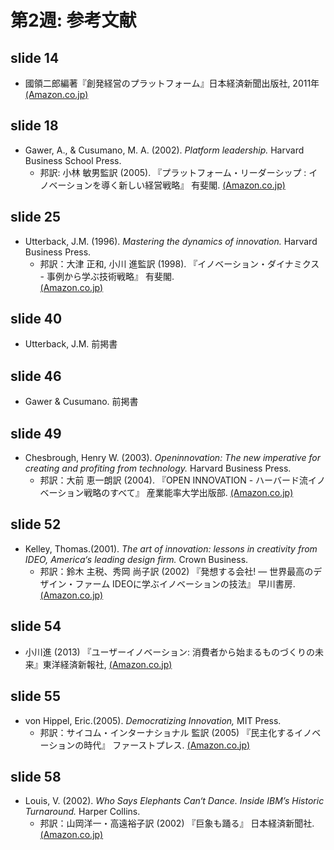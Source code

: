 # 第2週: 参考文献
## slide 14
- 國領二郎編著『創発経営のプラットフォーム』日本経済新聞出版社, 2011年[(Amazon.co.jp)](http://www.amazon.co.jp/dp/4532134137)

## slide 18
- Gawer, A., & Cusumano, M. A. (2002). _Platform leadership._ Harvard Business School Press.
  - 邦訳: 小林 敏男監訳 (2005). 『プラットフォーム・リーダーシップ : イノベーションを導く新しい経営戦略』 有斐閣.
[(Amazon.co.jp)](http://www.amazon.co.jp/dp/4641162328)

## slide 25
- Utterback, J.M. (1996). _Mastering the dynamics of innovation._ Harvard Business Press. 
  - 邦訳：大津 正和, 小川 進監訳 (1998). 『イノベーション・ダイナミクス - 事例から学ぶ技術戦略』 有斐閣.          
  [(Amazon.co.jp)](http://www.amazon.co.jp/dp/4641160430)

## slide 40
- Utterback, J.M. 前掲書

## slide 46
- Gawer & Cusumano. 前掲書

## slide 49
- Chesbrough, Henry W. (2003). _Openinnovation: The new imperative for creating and profiting from technology._ Harvard Business Press.
  - 邦訳：大前 恵一朗訳 (2004). 『OPEN INNOVATION - ハーバード流イノベーション戦略のすべて』 産業能率大学出版部.
   [(Amazon.co.jp)](http://www.amazon.co.jp/dp/4382055431)

## slide 52
- Kelley, Thomas.(2001). _The art of innovation: lessons in creativity from IDEO, America‘s leading design firm._ Crown Business.
  - 邦訳：鈴木 主税、秀岡 尚子訳 (2002) 『発想する会社! ― 世界最高のデザイン・ファーム IDEOに学ぶイノベーションの技法』 早川書房.
   [(Amazon.co.jp)](http://www.amazon.co.jp/dp/415208426X)

## slide 54
- 小川進 (2013) 『ユーザーイノベーション: 消費者から始まるものづくりの未来』東洋経済新報社, [(Amazon.co.jp)](http://www.amazon.co.jp/dp/4492533354)

## slide 55
- von Hippel, Eric.(2005). _Democratizing Innovation,_ MIT Press. 
  - 邦訳：サイコム・インターナショナル 監訳 (2005) 『民主化するイノベーションの時代』 ファーストプレス.
[(Amazon.co.jp)](http://www.amazon.co.jp/dp/4903241076)

## slide 58
- Louis, V. (2002). _Who Says Elephants Can‘t Dance. Inside IBM’s Historic Turnaround._ Harper Collins.
  - 邦訳：山岡洋一・高遠裕子訳 (2002) 『巨象も踊る』 日本経済新聞社.
[(Amazon.co.jp)](http://www.amazon.co.jp/dp/4532310237)
